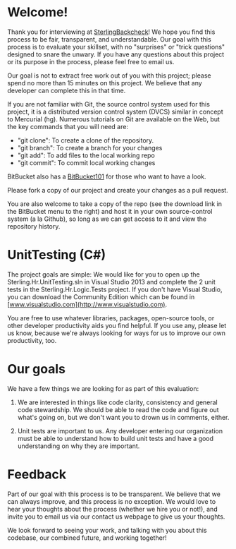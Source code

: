 # Welcome!

Thank you for interviewing at 
[SterlingBackcheck](http://sterlingbackcheck.com)! We hope you find this
process to be fair, transparent, and understandable. Our goal with this
process is to evaluate your skillset, with no "surprises" or "trick
questions" designed to snare the unwary. If you have any questions
about this project or its purpose in the process, please feel free
to email us.

Our goal is not to extract free work out of you with this project;
please spend no more than 15 minutes on this project. We believe that
any developer can complete this in that time.

If you are not familiar with Git, the source control
system used for this project, it is a distributed version control
system (DVCS) similar in concept to Mercurial (hg). Numerous tutorials on
Git are available on the Web, but the key commands that you
will need are:

  * "git clone": To create a clone of the repository.
  * "git branch": To create a branch for your changes
  * "git add": To add files to the local working repo
  * "git commit": To commit local working changes

BitBucket also has a [BitBucket101](https://confluence.atlassian.com/display/BITBUCKET/Bitbucket+101) for
those who want to have a look.

Please fork a copy of our project and create your changes as a
pull request.

You are also welcome to take a copy of the repo (see the download
link in the BitBucket menu to the right) and host it in your own
source-control system (a la Github), so long as we can get access
to it and view the repository history.

# UnitTesting (C#)

The project goals are simple: We would like for you to open up the
Sterling.Hr.UnitTesting.sln in Visual Studio 2013 and complete the 2 unit
tests in the Sterling.Hr.Logic.Tests project.  If you don't have Visual 
Studio, you can download the Community Edition which can be found in
[www.visualstudio.com](http://www.visualstudio.com).

You are free to use whatever libraries, packages, open-source tools,
or other developer productivity aids you find helpful. If you use
any, please let us know, because we're always looking for ways for
us to improve our own productivity, too.

# Our goals

We have a few things we are looking for as part of this evaluation:

1. We are interested in things like code clarity, consistency and
general code stewardship. We should be able to read the code and 
figure out what's going on, but we don't want you to drown us in 
comments, either.

2. Unit tests are important to us.  Any developer entering our 
organization must be able to understand how to build unit tests and 
have a good understanding on why they are important.

# Feedback

Part of our goal with this process is to be transparent. We believe
that we can always improve, and this process is no exception. We would
love to hear your thoughts about the process (whether we hire you or
not!), and invite you to email us via our contact us webpage to give 
us your thoughts.

We look forward to seeing your work, and talking with you about
this codebase, our combined future, and working together!